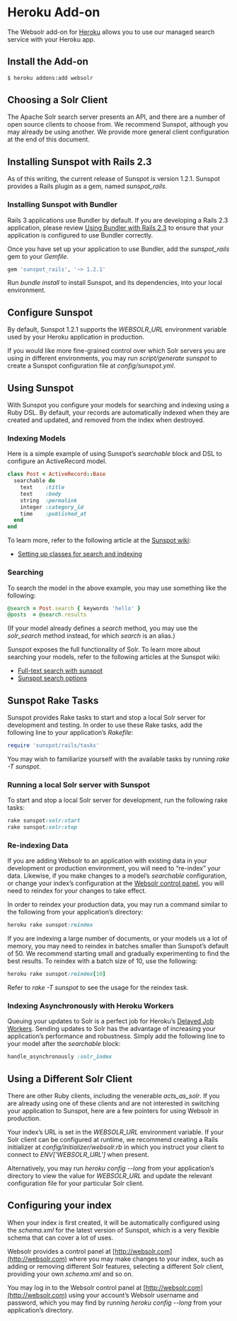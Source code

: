 # Heroku Add-on

The Websolr add-on for [Heroku](http://heroku.com) allows you to use our managed search service with your Heroku app.

## Install the Add-on

```bash
$ heroku addons:add websolr
```

## Choosing a Solr Client

The Apache Solr search server presents an API, and there are a number of open source clients to choose from. We recommend Sunspot, although you may already be using another. We provide more general client configuration at the end of this document.

## Installing Sunspot with Rails 2.3

As of this writing, the current release of Sunspot is version 1.2.1. Sunspot provides a Rails plugin as a gem, named *sunspot_rails*.

### Installing Sunspot with Bundler

Rails 3 applications use Bundler by default. If you are developing a Rails 2.3 application, please review [Using Bundler with Rails 2.3](http://gembundler.com/rails23.html) to ensure that your application is configured to use Bundler correctly.

Once you have set up your application to use Bundler, add the *sunspot_rails* gem to your *Gemfile*.

```ruby
gem 'sunspot_rails', '~> 1.2.1'
```

Run *bundle install* to install Sunspot, and its dependencies, into your local environment.

## Configure Sunspot

By default, Sunspot 1.2.1 supports the *WEBSOLR_URL* environment variable used by your Heroku application in production.

If you would like more fine-grained control over which Solr servers you are using in different environments, you may run *script/generate sunspot* to create a Sunspot configuration file at *config/sunspot.yml*.

## Using Sunspot

With Sunspot you configure your models for searching and indexing using a Ruby DSL. By default, your records are automatically indexed when they are created and updated, and removed from the index when destroyed.

### Indexing Models

Here is a simple example of using Sunspot’s *searchable* block and DSL to configure an ActiveRecord model.

```ruby
class Post < ActiveRecord::Base
  searchable do
    text    :title
    text    :body
    string  :permalink
    integer :category_id
    time    :published_at
  end
end
```

To learn more, refer to the following article at the [Sunspot wiki](http://wiki.github.com/outoftime/sunspot):

* [Setting up classes for search and indexing](http://wiki.github.com/outoftime/sunspot/setting-up-classes-for-search-and-indexing)

### Searching

To search the model in the above example, you may use something like the following:

```ruby
@search = Post.search { keywords 'hello' }
@posts  = @search.results
```

(If your model already defines a *search* method, you may use the *solr_search* method instead, for which *search* is an alias.)

Sunspot exposes the full functionality of Solr. To learn more about searching your models, refer to the following articles at the Sunspot wiki:

* [Full-text search with sunspot](http://wiki.github.com/outoftime/sunspot/fulltext-search)
* [Sunspot search options](http://wiki.github.com/outoftime/sunspot/working-with-search)

## Sunspot Rake Tasks

Sunspot provides Rake tasks to start and stop a local Solr server for development and testing. In order to use these Rake tasks, add the following line to your application’s *Rakefile*:

```ruby
require 'sunspot/rails/tasks'
```

You may wish to familiarize yourself with the available tasks by running *rake -T sunspot*.

### Running a local Solr server with Sunspot

To start and stop a local Solr server for development, run the following rake tasks:

```ruby
rake sunspot:solr:start
rake sunspot:solr:stop
```

### Re-indexing Data

If you are adding Websolr to an application with existing data in your development or production environment, you will need to “re-index” your data. Likewise, if you make changes to a model’s *searchable* configuration, or change your index’s configuration at the [Websolr control panel](http://websolr.com/slices), you will need to reindex for your changes to take effect.

In order to reindex your production data, you may run a command similar to the following from your application’s directory:

```ruby
heroku rake sunspot:reindex
```

If you are indexing a large number of documents, or your models us a lot of memory, you may need to reindex in batches smaller than Sunspot’s default of 50. We recommend starting small and gradually experimenting to find the best results. To reindex with a batch size of 10, use the following:

```ruby
heroku rake sunspot:reindex[10]
```

Refer to *rake -T sunspot* to see the usage for the reindex task.

### Indexing Asynchronously with Heroku Workers

Queuing your updates to Solr is a perfect job for Heroku’s [Delayed Job Workers](http://devcenter.heroku.com/articles/delayed-job). Sending updates to Solr has the advantage of increasing your application’s performance and robustness. Simply add the following line to your model after the *searchable* block:

```ruby
handle_asynchronously :solr_index
```

## Using a Different Solr Client

There are other Ruby clients, including the venerable *acts_as_solr*. If you are already using one of these clients and are not interested in switching your application to Sunspot, here are a few pointers for using Websolr in production.

Your index’s URL is set in the *WEBSOLR_URL* environment variable. If your Solr client can be configured at runtime, we recommend creating a Rails initializer at *config/initializer/websolr.rb* in which you instruct your client to connect to *ENV['WEBSOLR_URL']* when present.

Alternatively, you may run *heroku config --long* from your application’s directory to view the value for *WEBSOLR_URL* and update the relevant configuration file for your particular Solr client.

## Configuring your index

When your index is first created, it will be automatically configured using the *schema.xml* for the latest version of Sunspot, which is a very flexible schema that can cover a lot of uses.

Websolr provides a control panel at [http://websolr.com](http://websolr.com) where you may make changes to your index, such as adding or removing different Solr features, selecting a different Solr client, providing your own *schema.xml* and so on.

You may log in to the Websolr control panel at [http://websolr.com](http://websolr.com) using your account’s Websolr username and password, which you may find by running *heroku config --long* from your application’s directory.

